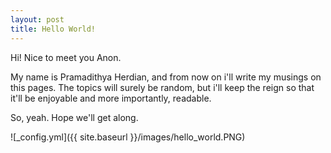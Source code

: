```yaml
---
layout: post
title: Hello World!
---
```


Hi! Nice to meet you Anon.

My name is Pramadithya Herdian, and from now on i'll write my musings on this pages. The topics will surely be random,
but i'll keep the reign so that it'll be enjoyable and more importantly, readable.

So, yeah. Hope we'll get along.

![_config.yml]({{ site.baseurl }}/images/hello_world.PNG)
